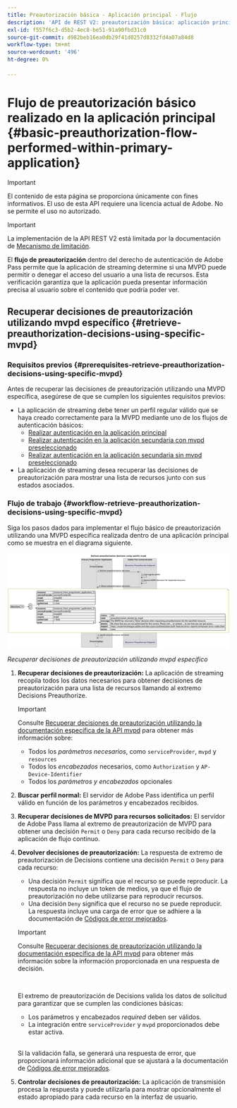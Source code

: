 ```yaml
---
title: Preautorización básica - Aplicación principal - Flujo
description: 'API de REST V2: preautorización básica: aplicación principal: flujo'
exl-id: f557f6c3-d5b2-4ec8-be51-91a90fbd31c0
source-git-commit: d982beb16ea0db29f41d0257d8332fd4a07a84d8
workflow-type: tm+mt
source-wordcount: '496'
ht-degree: 0%

---
```


# Flujo de preautorización básico realizado en la aplicación principal {#basic-preauthorization-flow-performed-within-primary-application}

>[!IMPORTANT]
>
> El contenido de esta página se proporciona únicamente con fines informativos. El uso de esta API requiere una licencia actual de Adobe. No se permite el uso no autorizado.

>[!IMPORTANT]
>
> La implementación de la API REST V2 está limitada por la documentación de [Mecanismo de limitación](/help/authentication/integration-guide-programmers/throttling-mechanism.md).

El **flujo de preautorización** dentro del derecho de autenticación de Adobe Pass permite que la aplicación de streaming determine si una MVPD puede permitir o denegar el acceso del usuario a una lista de recursos. Esta verificación garantiza que la aplicación pueda presentar información precisa al usuario sobre el contenido que podría poder ver.

## Recuperar decisiones de preautorización utilizando mvpd específico {#retrieve-preauthorization-decisions-using-specific-mvpd}

### Requisitos previos {#prerequisites-retrieve-preauthorization-decisions-using-specific-mvpd}

Antes de recuperar las decisiones de preautorización utilizando una MVPD específica, asegúrese de que se cumplen los siguientes requisitos previos:

* La aplicación de streaming debe tener un perfil regular válido que se haya creado correctamente para la MVPD mediante uno de los flujos de autenticación básicos:
   * [Realizar autenticación en la aplicación principal](rest-api-v2-basic-authentication-primary-application-flow.md)
   * [Realizar autenticación en la aplicación secundaria con mvpd preseleccionado](rest-api-v2-basic-authentication-secondary-application-flow.md)
   * [Realizar autenticación en la aplicación secundaria sin mvpd preseleccionado](rest-api-v2-basic-authentication-secondary-application-flow.md)
* La aplicación de streaming desea recuperar las decisiones de preautorización para mostrar una lista de recursos junto con sus estados asociados.

### Flujo de trabajo {#workflow-retrieve-preauthorization-decisions-using-specific-mvpd}

Siga los pasos dados para implementar el flujo básico de preautorización utilizando una MVPD específica realizada dentro de una aplicación principal como se muestra en el diagrama siguiente.

![Recuperar decisiones de preautorización utilizando mvpd específico](../../../../../assets/rest-api-v2/flows/basic-access-flows/rest-api-v2-retrieve-preauthorization-decisions-within-primary-application-using-specific-mvpd.png)

*Recuperar decisiones de preautorización utilizando mvpd específico*

1. **Recuperar decisiones de preautorización:** La aplicación de streaming recopila todos los datos necesarios para obtener decisiones de preautorización para una lista de recursos llamando al extremo Decisions Preauthorize.

   >[!IMPORTANT]
   >
   > Consulte [Recuperar decisiones de preautorización utilizando la documentación específica de la API mvpd](../../apis/decisions-apis/rest-api-v2-decisions-apis-retrieve-preauthorization-decisions-using-specific-mvpd.md) para obtener más información sobre:
   >
   > * Todos los _parámetros necesarios_, como `serviceProvider`, `mvpd` y `resources`
   > * Todos los _encabezados_ necesarios, como `Authorization` y `AP-Device-Identifier`
   > * Todos los _parámetros y encabezados_ opcionales

1. **Buscar perfil normal:** El servidor de Adobe Pass identifica un perfil válido en función de los parámetros y encabezados recibidos.

1. **Recuperar decisiones de MVPD para recursos solicitados:** El servidor de Adobe Pass llama al extremo de preautorización de MVPD para obtener una decisión `Permit` o `Deny` para cada recurso recibido de la aplicación de flujo continuo.

1. **Devolver decisiones de preautorización:** La respuesta de extremo de preautorización de Decisions contiene una decisión `Permit` o `Deny` para cada recurso:
   * Una decisión `Permit` significa que el recurso se puede reproducir. La respuesta no incluye un token de medios, ya que el flujo de preautorización no debe utilizarse para reproducir recursos.
   * Una decisión `Deny` significa que el recurso no se puede reproducir. La respuesta incluye una carga de error que se adhiere a la documentación de [Códigos de error mejorados](../../../../features-standard/error-reporting/enhanced-error-codes.md).

   >[!IMPORTANT]
   >
   > Consulte [Recuperar decisiones de preautorización utilizando la documentación específica de la API mvpd](../../apis/decisions-apis/rest-api-v2-decisions-apis-retrieve-preauthorization-decisions-using-specific-mvpd.md) para obtener más información sobre la información proporcionada en una respuesta de decisión.
   > 
   > <br/>
   > 
   > El extremo de preautorización de Decisions valida los datos de solicitud para garantizar que se cumplen las condiciones básicas:
   >
   > * Los parámetros y encabezados _required_ deben ser válidos.
   > * La integración entre `serviceProvider` y `mvpd` proporcionados debe estar activa.
   >
   > <br/>
   > 
   > Si la validación falla, se generará una respuesta de error, que proporcionará información adicional que se ajustará a la documentación de [Códigos de error mejorados](../../../../features-standard/error-reporting/enhanced-error-codes.md).

1. **Controlar decisiones de preautorización:** La aplicación de transmisión procesa la respuesta y puede utilizarla para mostrar opcionalmente el estado apropiado para cada recurso en la interfaz de usuario.
